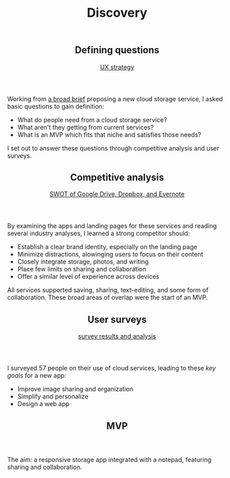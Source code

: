 <header class="centerGrid">
  <h1>Discovery</h1>
</header>

<section class="medBreak"> <!-- ux strategy -->
  <header>
    <h2>Defining questions</h2>
    <p>
      <a href="https://docs.google.com/document/d/1tjt01N_hKcYRORMEWI-b-Le8S9hJT_R8fhSkpouxKgQ/edit?usp=sharing">UX strategy</a>
    </p>
  </header>

  <p>Working from <a href="https://docs.google.com/document/d/1_fPbDX6tGxTq1HszAyMTy-HK2dYhrVz_UCDcedSyVRo/edit?usp=sharing">a broad brief</a> proposing a new cloud storage service, I asked basic questions to gain definition:</p>

  <ul>
    <li>What do people need from a cloud storage service?</li>
    <li>What aren’t they getting from current services?</li>
    <li>What is an MVP which fits that niche and satisfies those needs?</li>
  </ul>

  <p>I set out to answer these questions through competitive analysis and user surveys.</p>
</section> <!-- end ux strategy -->

<section class="medBreak"> <!-- competitive analysis -->
  <header>
    <h2 class="headerWithP">Competitive analysis</h2>
    <p>
      <a href="https://docs.google.com/document/d/1HgViwIEgB70t-5nhOErMvRskMoC-aQfqty4rWqXPpx4/edit?usp=sharing">SWOT of Google Drive, Dropbox, and Evernote</a>
    </p>
  </header>

  <p>By examining the apps and landing pages for these services and reading several industry analyses, I learned a strong competitor should:</p>
  <ul>
    <li>Establish a clear brand identity, especially on the landing page</li>
    <li>Minimize distractions, alowinging users to focus on their content</li>
    <li>Closely integrate storage, photos, and writing</li>
    <li>Place few limits on sharing and collaboration</li>
    <li>Offer a similar level of experience across devices</li>
  </ul>

  <p>All services supported saving, sharing, text-editing, and some form of collaboration. These broad areas of overlap were the start of an MVP.</p>
</section> <!-- end competitive analysis -->

<section class="medBreak"> <!-- user survey -->
  <header>
    <h2 class="headerWithP">User surveys</h2>
    <p>
      <a href="https://docs.google.com/document/d/1IHJvq1w5f7r7YySX0X0GNedk00ECIwRaf9I908ixWHM/edit?usp=sharing">survey results and analysis</a>
    </p>
  </header>

  <p>I surveyed 57 people on their use of cloud services, leading to these <em>key goals</em> for a new app:</p>
  <ul>
    <li>Improve image sharing and organization</li>
    <li>Simplify and personalize</li>
    <li>Design a web app</li>
  </ul>
</section> <!-- end user survey -->

<section class="medBreak"> <!-- mvp -->
  <header>
    <h2>MVP</h2>
  </header>

  <p>The aim: a responsive storage app integrated with a notepad, featuring sharing and collaboration.</p>
</section> <!-- end mvp -->
